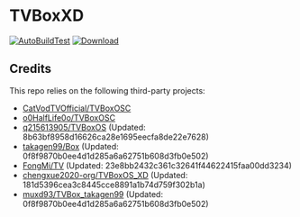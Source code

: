 # TVBoxXD

[![AutoBuildTest](https://github.com/chengxue2020-org/TVBoxOS_XD/actions/workflows/auto_build.yml/badge.svg)](https://github.com/chengxue2020-org/TVBoxOS_XD/actions/workflows/auto_build.yml)
[![Download](https://img.shields.io/github/v/release/chengxue2020-org/TVBoxOS_XD?color=green&logoColor=green&label=Download&logo=DocuSign)](https://github.com/chengxue2020-org/TVBoxOS_XD/releases)

## Credits
This repo relies on the following third-party projects:
- [CatVodTVOfficial/TVBoxOSC](https://github.com/CatVodTVOfficial/TVBoxOSC)
- [o0HalfLife0o/TVBoxOSC](https://github.com/o0HalfLife0o/TVBoxOSC/releases)
- [q215613905/TVBoxOS](https://github.com/q215613905/TVBoxOS) (Updated: 8b63bf8958d16626ca28e1695eecfa8de22e7628)
- [takagen99/Box](https://github.com/takagen99/Box) (Updated: 0f8f9870b0ee4d1d285a6a62751b608d3fb0e502)
- [FongMi/TV](https://github.com/FongMi/TV) (Updated: 23e8bb2432c361c32641f44622415faa00dd3234)
- [chengxue2020-org/TVBoxOS_XD](https://github.com/chengxue2020-org/TVBoxOS_XD) (Updated: 181d5396cea3c8445cce8891a1b74d759f302b1a)
- [muxd93/TVBox_takagen99](https://github.com/muxd93/TVBox_takagen99) (Updated: 0f8f9870b0ee4d1d285a6a62751b608d3fb0e502)
